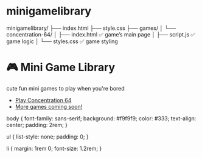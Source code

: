 # minigamelibrary

minigamelibrary/
├── index.html
├── style.css
├── games/
│   └── concentration-64/
│       ├── index.html     ✅ game’s main page
│       ├── script.js      ✅ game logic
│       └── styles.css     ✅ game styling


<!-- minigamelibrary/index.html -->
<!DOCTYPE html>
<html lang="en">
<head>
  <meta charset="UTF-8">
  <title>Mini Game Library</title>
  <link rel="stylesheet" href="style.css" />
</head>
<body>
  <h1>🎮 Mini Game Library</h1>
  <p>cute fun mini games to play when you're bored</p>

  <ul>
    <li><a href="games/concentration-64/index.html">Play Concentration 64</a></li>
    <li><a href="games/coming-soon.html">More games coming soon!</a></li>
  </ul>
</body>
</html>


body {
  font-family: sans-serif;
  background: #f9f9f9;
  color: #333;
  text-align: center;
  padding: 2rem;
}

ul {
  list-style: none;
  padding: 0;
}

li {
  margin: 1rem 0;
  font-size: 1.2rem;
}


